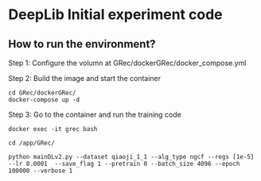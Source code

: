 # DeepLib Initial experiment code

## How to run the environment?
Step 1: Configure the volumn at GRec/dockerGRec/docker_compose.yml

Step 2: Build the image and start the container

```
cd GRec/dockerGRec/
docker-compose up -d
```

Step 3: Go to the container and run the training code
```
docker exec -it grec bash

cd /app/GRec/

python mainDLv2.py --dataset qiaoji_1_1 --alg_type ngcf --regs [1e-5] --lr 0.0001  --save_flag 1 --pretrain 0 --batch_size 4096 --epoch 100000 --verbose 1
```